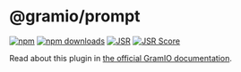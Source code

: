 # @gramio/prompt

[![npm](https://img.shields.io/npm/v/@gramio/prompt?logo=npm&style=flat&labelColor=000&color=3b82f6)](https://www.npmjs.org/package/@gramio/prompt)
[![npm downloads](https://img.shields.io/npm/dw/@gramio/prompt?logo=npm&style=flat&labelColor=000&color=3b82f6)](https://www.npmjs.org/package/@gramio/prompt)
[![JSR](https://jsr.io/badges/@gramio/prompt)](https://jsr.io/@gramio/prompt)
[![JSR Score](https://jsr.io/badges/@gramio/prompt/score)](https://jsr.io/@gramio/prompt)

Read about this plugin in [the official GramIO documentation](https://gramio.dev/plugins/official/prompt).

